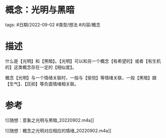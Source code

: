 # 概念：光明与黑暗



tags: #日期/2022-09-02 #类型/想法 #内容/概念 


# 描述

什么是【光明】和【黑暗】。【光明】可以和另一个概念【有希望的】或者【有生机的】这类概念存在一定的【相似度】。

概念【光明】与一个情绪关联时，一般与【愉悦】等情绪关联，一般【黑暗】跟【生气】、【压抑】等负面情绪相关联。


# 参考

![[随想：意象之光明与黑暗_20220902.m4a]]


![[随想：概念之光明对应相应的情绪_20220902.m4a]]
